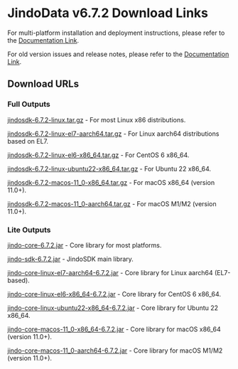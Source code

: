 # JindoData v6.7.2 Download Links

For multi-platform installation and deployment instructions, please refer to the [Documentation Link](jindosdk_deployment_multi_platform.md).

For old version issues and release notes, please refer to the [Documentation Link](../releases.md).

## Download URLs

### Full Outputs

[jindosdk-6.7.2-linux.tar.gz](https://jindodata-binary.oss-cn-shanghai.aliyuncs.com/release/6.7.2/jindosdk-6.7.2-linux.tar.gz) - For most Linux x86 distributions.

[jindosdk-6.7.2-linux-el7-aarch64.tar.gz](https://jindodata-binary.oss-cn-shanghai.aliyuncs.com/release/6.7.2/jindosdk-6.7.2-linux-el7-aarch64.tar.gz) - For Linux aarch64 distributions based on EL7.

[jindosdk-6.7.2-linux-el6-x86_64.tar.gz](https://jindodata-binary.oss-cn-shanghai.aliyuncs.com/release/6.7.2/jindosdk-6.7.2-linux-el6-x86_64.tar.gz) - For CentOS 6 x86_64.

[jindosdk-6.7.2-linux-ubuntu22-x86_64.tar.gz](https://jindodata-binary.oss-cn-shanghai.aliyuncs.com/release/6.7.2/jindosdk-6.7.2-linux-ubuntu22-x86_64.tar.gz) - For Ubuntu 22 x86_64.

[jindosdk-6.7.2-macos-11_0-x86_64.tar.gz](https://jindodata-binary.oss-cn-shanghai.aliyuncs.com/release/6.7.2/jindosdk-6.7.2-macos-11_0-x86_64.tar.gz) - For macOS x86_64 (version 11.0+).

[jindosdk-6.7.2-macos-11_0-aarch64.tar.gz](https://jindodata-binary.oss-cn-shanghai.aliyuncs.com/release/6.7.2/jindosdk-6.7.2-macos-11_0-aarch64.tar.gz) - For macOS M1/M2 (version 11.0+).

### Lite Outputs

[jindo-core-6.7.2.jar](https://jindodata-binary.oss-cn-shanghai.aliyuncs.com/mvn-repo/com/aliyun/jindodata/jindo-core/6.7.2/jindo-core-6.7.2.jar) - Core library for most platforms.

[jindo-sdk-6.7.2.jar](https://jindodata-binary.oss-cn-shanghai.aliyuncs.com/mvn-repo/com/aliyun/jindodata/jindo-sdk/6.7.2/jindo-sdk-6.7.2.jar) - JindoSDK main library.

[jindo-core-linux-el7-aarch64-6.7.2.jar](https://jindodata-binary.oss-cn-shanghai.aliyuncs.com/mvn-repo/com/aliyun/jindodata/jindo-core-linux-el7-aarch64/6.7.2/jindo-core-linux-el7-aarch64-6.7.2.jar) - Core library for Linux aarch64 (EL7-based).

[jindo-core-linux-el6-x86_64-6.7.2.jar](https://jindodata-binary.oss-cn-shanghai.aliyuncs.com/mvn-repo/com/aliyun/jindodata/jindo-core-linux-el6-x86_64/6.7.2/jindo-core-linux-el6-x86_64-6.7.2.jar) - Core library for CentOS 6 x86_64.

[jindo-core-linux-ubuntu22-x86_64-6.7.2.jar](https://jindodata-binary.oss-cn-shanghai.aliyuncs.com/mvn-repo/com/aliyun/jindodata/jindo-core-linux-ubuntu22-x86_64/6.7.2/jindo-core-linux-ubuntu22-x86_64-6.7.2.jar) - Core library for Ubuntu 22 x86_64.

[jindo-core-macos-11_0-x86_64-6.7.2.jar](https://jindodata-binary.oss-cn-shanghai.aliyuncs.com/mvn-repo/com/aliyun/jindodata/jindo-core-macos-11_0-x86_64/6.7.2/jindo-core-macos-11_0-x86_64-6.7.2.jar) - Core library for macOS x86_64 (version 11.0+).

[jindo-core-macos-11_0-aarch64-6.7.2.jar](https://jindodata-binary.oss-cn-shanghai.aliyuncs.com/mvn-repo/com/aliyun/jindodata/jindo-core-macos-11_0-aarch64/6.7.2/jindo-core-macos-11_0-aarch64-6.7.2.jar) - Core library for macOS M1/M2 (version 11.0+).